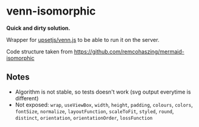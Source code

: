 # venn-isomorphic

**Quick and dirty solution.**

Wrapper for [upsetjs/venn.js](https://github.com/upsetjs/venn.js) to be able to run it on the
server.

Code structure taken from https://github.com/remcohaszing/mermaid-isomorphic

## Notes

- Algorithm is not stable, so tests doesn't work (svg output everytime is different)
- Not exposed: `wrap`, `useViewBox`, `width`, `height`, `padding`, `colours`, `colors`, `fontSize`,
  `normalize`, `layoutFunction`, `scaleToFit`, `styled`, `round`, `distinct`, `orientation`,
  `orientationOrder`, `lossFunction`
